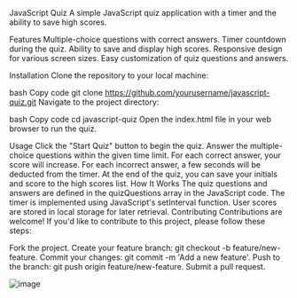 JavaScript Quiz
A simple JavaScript quiz application with a timer and the ability to save high scores.

Features
Multiple-choice questions with correct answers.
Timer countdown during the quiz.
Ability to save and display high scores.
Responsive design for various screen sizes.
Easy customization of quiz questions and answers.

Installation
Clone the repository to your local machine:

bash
Copy code
git clone https://github.com/yourusername/javascript-quiz.git
Navigate to the project directory:

bash
Copy code
cd javascript-quiz
Open the index.html file in your web browser to run the quiz.

Usage
Click the "Start Quiz" button to begin the quiz.
Answer the multiple-choice questions within the given time limit.
For each correct answer, your score will increase.
For each incorrect answer, a few seconds will be deducted from the timer.
At the end of the quiz, you can save your initials and score to the high scores list.
How It Works
The quiz questions and answers are defined in the quizQuestions array in the JavaScript code.
The timer is implemented using JavaScript's setInterval function.
User scores are stored in local storage for later retrieval.
Contributing
Contributions are welcome! If you'd like to contribute to this project, please follow these steps:

Fork the project.
Create your feature branch: git checkout -b feature/new-feature.
Commit your changes: git commit -m 'Add a new feature'.
Push to the branch: git push origin feature/new-feature.
Submit a pull request.

![image](https://github.com/Srgowen/questionsAndAnswers/assets/119532973/6f55d0b4-60f3-49ae-beef-90a3df23d4ee)
